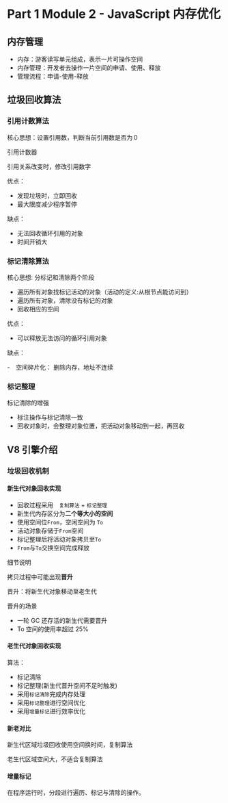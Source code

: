 # Part 1 Module 2 - JavaScript 内存优化

## 内存管理

- 内存：游客读写单元组成，表示一片可操作空间
- 内存管理：开发者去操作一片空间的申请、使用、释放
- 管理流程：申请-使用-释放

## 垃圾回收算法

### 引用计数算法

核心思想：设置引用数，判断当前引用数是否为０

引用计数器

引用关系改变时，修改引用数字

优点：

- 发现垃圾时，立即回收
- 最大限度减少程序暂停

缺点：

- 无法回收循环引用的对象
- 时间开销大

### 标记清除算法

核心思想: 分标记和清除两个阶段

- 遍历所有对象找标记活动的对象（活动的定义:从根节点能访问到）
- 遍历所有对象，清除没有标记的对象
- 回收相应的空间

优点：

- 可以释放无法访问的循环引用对象

缺点：

-　空间碎片化： 删除内存，地址不连续

### 标记整理

标记清除的增强

- 标注操作与标记清除一致
- 回收对象时，会整理对象位置，把活动对象移动到一起，再回收

## V8 引擎介绍

### 垃圾回收机制

#### 新生代对象回收实现

- 回收过程采用　`复制算法` + `标记整理`
- 新生代内存区分为**二个等大小的空间**
- 使用空间位`From`，空闲空间为 `To`
- 活动对象存储于`From`空间
- 标记整理后将活动对象拷贝至`To`
- `From`与`To`交换空间完成释放

细节说明

拷贝过程中可能出现**晋升**

晋升：将新生代对象移动至老生代

晋升的场景

- 一轮 GC 还存活的新生代需要晋升
- To 空间的使用率超过 25%

#### 老生代对象回收实现

算法：

- 标记清除
- 标记整理(新生代晋升空间不足时触发)
- 采用`标记清除`完成内存处理
- 采用`标记整理`进行空间优化
- 采用`增量标记`进行效率优化

#### 新老对比

新生代区域垃圾回收使用空间换时间，复制算法

老生代区域空间大，不适合复制算法

#### 增量标记

在程序运行时，分段进行遍历、标记与清除的操作。
